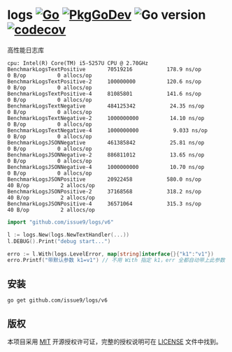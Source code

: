 logs
[![Go](https://github.com/issue9/logs/actions/workflows/go.yml/badge.svg)](https://github.com/issue9/logs/actions/workflows/go.yml)
[![PkgGoDev](https://pkg.go.dev/badge/github.com/issue9/logs/v6)](https://pkg.go.dev/github.com/issue9/logs/v6)
![Go version](https://img.shields.io/github/go-mod/go-version/issue9/logs)
[![codecov](https://codecov.io/gh/issue9/logs/branch/master/graph/badge.svg)](https://codecov.io/gh/issue9/logs)
======

高性能日志库

```text
cpu: Intel(R) Core(TM) i5-5257U CPU @ 2.70GHz
BenchmarkLogsTextPositive     	70519216	       178.9 ns/op	       0 B/op	       0 allocs/op
BenchmarkLogsTextPositive-2   	100000000	       120.6 ns/op	       0 B/op	       0 allocs/op
BenchmarkLogsTextPositive-4   	81085801	       141.6 ns/op	       0 B/op	       0 allocs/op
BenchmarkLogsTextNegative     	484125342	        24.35 ns/op	       0 B/op	       0 allocs/op
BenchmarkLogsTextNegative-2   	1000000000	        14.10 ns/op	       0 B/op	       0 allocs/op
BenchmarkLogsTextNegative-4   	1000000000	         9.033 ns/op	       0 B/op	       0 allocs/op
BenchmarkLogsJSONNegative     	461385842	        25.81 ns/op	       0 B/op	       0 allocs/op
BenchmarkLogsJSONNegative-2   	886811012	        13.65 ns/op	       0 B/op	       0 allocs/op
BenchmarkLogsJSONNegative-4   	1000000000	        10.70 ns/op	       0 B/op	       0 allocs/op
BenchmarkLogsJSONPositive     	20922458	       580.0 ns/op	      40 B/op	       2 allocs/op
BenchmarkLogsJSONPositive-2   	37168568	       318.2 ns/op	      40 B/op	       2 allocs/op
BenchmarkLogsJSONPositive-4   	36571064	       315.3 ns/op	      40 B/op	       2 allocs/op
```

```go
import "github.com/issue9/logs/v6"

l := logs.New(logs.NewTextHandler(...))
l.DEBUG().Print("debug start...")

erro := l.With(logs.LevelError, map[string]interface{}{"k1":"v1"})
erro.Printf("带默认参数 k1=v1") // 不用 With 指定 k1，err 全都自动带上此参数
```

安装
---

```shell
go get github.com/issue9/logs/v6
```

版权
---

本项目采用 [MIT](https://opensource.org/licenses/MIT) 开源授权许可证，完整的授权说明可在 [LICENSE](LICENSE) 文件中找到。

